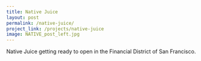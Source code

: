 ```yaml
---
title: Native Juice
layout: post
permalink: /native-juice/
project_link: /projects/native-juice
image: NATIVE_post_left.jpg
---
```


Native Juice getting ready to open in the Financial District of San Francisco.